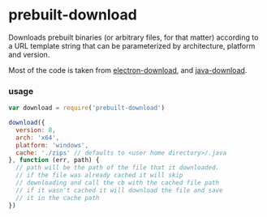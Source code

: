 # prebuilt-download

Downloads prebuilt binaries (or arbitrary files, for that matter) according to a URL template string that can be parameterized by architecture, platform and version.

Most of the code is taken from [electron-download](https://github.com/electron-userland/electron-download), and [java-download](https://github.com/blahah/java-download).

### usage

```js
var download = require('prebuilt-download')

download({
  version: 8,
  arch: 'x64',
  platform: 'windows',
  cache: './zips' // defaults to <user home directory>/.java
}, function (err, path) {
  // path will be the path of the file that it downloaded.
  // if the file was already cached it will skip
  // downloading and call the cb with the cached file path
  // if it wasn't cached it will download the file and save
  // it in the cache path
})
```
